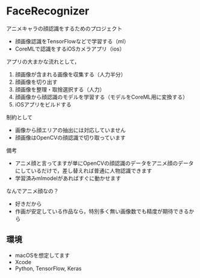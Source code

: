 # FaceRecognizer

アニメキャラの顔認識をするためのプロジェクト

- 顔画像認識をTensorFlowなどで学習する（ml）
- CoreMLで認識をするiOSカメラアプリ（ios）


アプリの大まかな流れとして，

1. 顔画像が含まれる画像を収集する（人力半分）
2. 顔画像を切り出す
2. 顔画像を整理・取捨選択する（人力）
3. 顔画像から顔認識のモデルを学習する（モデルをCoreML用に変換する）
5. iOSアプリをビルドする

制約として

- 画像から顔エリアの抽出には対応していません
- 顔画像はOpenCVの顔認識で切り取っています

備考

- アニメ顔と言ってますが単にOpenCVの顔認識のデータをアニメ顔のデータにしているだけで，差し替えれば普通に人物認識できます
- 学習済みmlmodelがあればすぐに動かせます

なんでアニメ顔なの？

- 好きだから
- 作画が安定している作品なら，特別多く無い画像数でも精度が期待できるから

## 環境

- macOSを想定してます
- Xcode
- Python, TensorFlow, Keras
